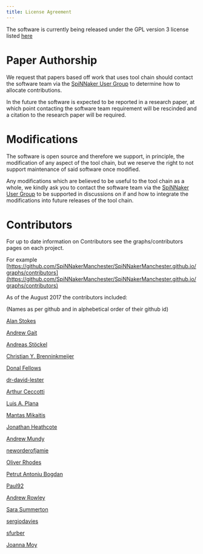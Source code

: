 ```yaml
---
title: License Agreement
---
```


The software is currently being released under the GPL version 3 license listed [here](http://www.gnu.org/copyleft/gpl.html)


# Paper Authorship

We request that papers based off work that uses tool chain should contact the software team via the [SpiNNaker User Group](https://groups.google.com/forum/#!forum/spinnakerusers) to determine how to allocate contributions.

In the future the software is expected to be reported in a research paper, at which point contacting the software team requirement will be rescinded and a citation to the research paper will be required. 

# Modifications

The software is open source and therefore we support, in principle, the modification of any aspect of the tool chain, but we reserve the right to not support maintenance of said software once modified. 

Any modifications which are believed to be useful to the tool chain as a whole, we kindly ask you to contact the software team via the [SpiNNaker User Group](https://groups.google.com/forum/#!forum/spinnakerusers) to be supported in discussions on if and how to integrate the modifications into future releases of the tool chain. 

# Contributors

For up to date information on Contributors see the graphs/contributors pages on each project.

For example [https://github.com/SpiNNakerManchester/SpiNNakerManchester.github.io/graphs/contributors](https://github.com/SpiNNakerManchester/SpiNNakerManchester.github.io/graphs/contributors)

As of the August 2017 the contributors included:

(Names as per github and in alphebetical order of their github id)

[Alan Stokes](https://github.com/alan-stokes)

[Andrew Gait](https://github.com/andrewgait)

[Andreas Stöckel](https://github.com/astoeckel)

[Christian Y. Brenninkmeijer](https://github.com/Christian-B)

[Donal Fellows](https://github.com/dkfellows)

[dr-david-lester](https://github.com/dr-david-lester)

[Arthur Ceccotti](https://github.com/gmtuca)

[Luis A. Plana](https://github.com/lplana)

[Mantas Mikaitis](https://github.com/mmikaitis)

[Jonathan Heathcote](https://github.com/mossblaser)

[Andrew Mundy](https://github.com/mundya)

[neworderofjamie]([https://github.com/neworderofjamie)

[Oliver Rhodes](https://github.com/oliverrhodes)

[Petrut Antoniu Bogdan](https://github.com/pabogdan)

[Paul92](https://github.com/Paul92)

[Andrew Rowley](https://github.com/rowleya)

[Sara Summerton](https://github.com/sara-es)

[sergiodavies](https://github.com/sergiodavies)

[sfurber](https://github.com/sfurber)

[Joanna Moy](https://github.com/shrinkingviolet)

